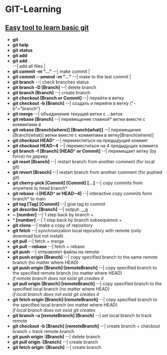 # GIT-Learning
[Easy tool to learn basic git](https://learngitbranching.js.org/?locale=en_US&DEMO=)<br>
---
- **git**<br>
- **git help**<br>
- **git status**<br>
- **git add**<br>
- **git add .**<br>                               --| add all files |<br>
- **git commit -m "..."**                         --| make commit |<br>
- **git commit --amend -m "..."**                 --| make to the last commit |<br>
- **git branch**                                  --| check branches status<br>
- **git branch -D [Branch]**                      --| delete branch<br>
- **git branch [Branch]**                         --| create branch<br>
- **git checkout [Branch or Commit]**             --| перейти в ветку<br>
- **git checkout -b [Branch]**                    --| создать и перейти в ветку ("-b"="branch") <br>
- **git merge**                                   --| объединение текущей ветки с ...веток<br>  
- **git rebase [Branch]**                         --| перемещение главной* ветки вместе с коммитами в<br>
- **git rebase [Branch(where)] [Branch(what)]**   --| перемещение [Branch(what)] ветки вместе с коммитами в ветку[Branch(where)]<br>
- **git checkout HEAD^**                          --| переместиться на предыдущий коммит<br>
- **git checkout HEAD~4**                         --| переместиться на 4 предыдущих коммита<br>
- **git branch -f [Branch] [HEAD^ or Commit]**    --| перемещает ветку (by force) по дереву<br>
- **git reset [Branch]**                          --| restart branch from another comment (for local git)<br>
- **git revert [Branch]**                         --| restart branch from another comment (for pushed git)<br>
- **git cherry-pick [Commit] [Commit] [...]**     --| copy commits from anywhere to head branch*<br>
- **git rebase -i [HEAD^ or HEAD~4]**             --| interactive copy commits form branch* to main<br>
- **git tag [Tag] [Commit]**                      --| give tag to commit<br>
- **git describe [Branch]**                       --| output: <tag>_<numCommits>_g<hash><br>
- **~ [number]**                                  --| 1 step back by branch +<br>
- **^ [number]**                                  --| 1 step back by branch subsequence +<br>
- **git clone**                                   --| make a copy of repository<br>
- **git fetch**                                   --| synchronization local repository with remote (only download but not install)<br>
- **git pull**                                    --| fetch + merge<br>
- **git pull --rebase**                           --| fetch + rebase<br>
- **git push**                                    --| отправляет файлы на remote<br>
- **git push origin [Branch]**                    --| copy specified branch to the same remote branch (no matter where HEAD)<br>
- **git push origin [Branch]:[remoteBranch]**     --| copy specified branch to the specified remote branch (no matter where HEAD) <br>
                                                *if remote branch does not exist git creates it*<br>
- **git pull origin [Branch]:[remoteBranch]**     --| copy specified branch to the specified local branch (no matter where HEAD) <br>
                                                *if local branch does not exist git creates it*<br>
- **git fetch origin [Branch]:[remoteBranch]**    --| copy specified branch to the specified local branch (no matter where HEAD) <br>
                                                *if local branch does not exist git creates*<br>
- **git branch -u [remoteBranch] [Branch]**       --| set local branch to track remote<br>
- **git checkout -b [Branch] [remoteBranch]**     --| create branch + checkout branch + track remote branch<br>
- **git push origin :[Branch]**                   --| delete branch<br>
- **git pull origin :[Branch]**                   --| create branch<br>
- **git fetch origin :[Branch]**                  --| create branch<br>

